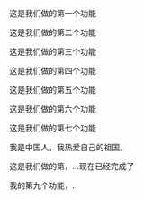 这是我们做的第一个功能

这是我们做的第二个功能

这是我们做的第三个功能

这是我们做的第四个功能

这是我们做的第五个功能

这是我们做的第六个功能

这是我们做的第七个功能

我是中国人，我热爱自己的祖国。

这是我们做的第，...现在已经完成了

我的第九个功能，..

